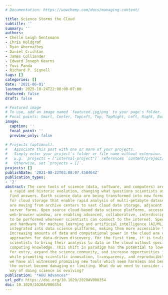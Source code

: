 ```yaml
---
# Documentation: https://wowchemy.com/docs/managing-content/

title: Science Storms the Cloud
subtitle: ''
summary: ''
authors:
- Chelle Leigh Gentemann
- Chris Holdgraf
- Ryan Abernathey
- Daniel Crichton
- James Colliander
- Edward Joseph Kearns
- Yuvi Panda
- Richard P. Signell
tags: []
categories: []
date: '2021-06-01'
lastmod: 2025-10-24T22:00:00-07:00
featured: false
draft: false

# Featured image
# To use, add an image named `featured.jpg/png` to your page's folder.
# Focal points: Smart, Center, TopLeft, Top, TopRight, Left, Right, BottomLeft, Bottom, BottomRight.
image:
  caption: ''
  focal_point: ''
  preview_only: false

# Projects (optional).
#   Associate this post with one or more of your projects.
#   Simply enter your project's folder or file name without extension.
#   E.g. `projects = ["internal-project"]` references `content/project/deep-learning/index.md`.
#   Otherwise, set `projects = []`.
projects: []
publishDate: '2021-08-22T03:08:07.458464Z'
publication_types:
- '2'
abstract: The core tools of science (data, software, and computers) are undergoing
  a rapid and historic evolution, changing what questions scientists ask and how they
  find answers. Earth science data are being transformed into new formats optimized
  for cloud storage that enable rapid analysis of multi-petabyte datasets. Datasets
  are moving from archive centers to vast cloud data storage, adjacent to massive
  server farms. Open source cloud-based data science platforms, accessed through a
  web-browser window, are enabling advanced, collaborative, interdisciplinary science
  to be performed wherever scientists can connect to the internet. Specialized software
  and hardware for machine learning and artificial intelligence (AI/ML) are being
  integrated into data science platforms, making them more accessible to average scientists.
  Increasing amounts of data and computational power in the cloud are unlocking new
  approaches for data-driven discovery. For the first time, it is truly feasible for
  scientists to bring their analysis to data in the cloud without specialized cloud
  computing knowledge. This shift in paradigm has the potential to lower the threshold
  for entry, expand the science community, and increase opportunities for collaboration
  while promoting scientific innovation, transparency, and reproducibility.  Yet,
  we have all witnessed promising new tools which seem harmless and beneficial at
  the outset become damaging or limiting. What do we need to consider as this new
  way of doing science is evolving?
publication: '*AGU Advances*'
url_pdf: https://doi.org/10.1029/2020AV000354
doi: 10.1029/2020AV000354
---
```

